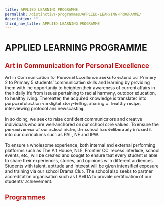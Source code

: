 ```yaml
---
title: APPLIED LEARNING PROGRAMME
permalink: /distinctive-programmes/APPLIED-LEARNING-PROGRAMME/
description: ""
third_nav_title: APPLIED LEARNING PROGRAMME
---
```

# APPLIED LEARNING PROGRAMME

## <span style = "color: #c81b1b"> <b>Art in Communication for Personal Excellence</b> </span>

Art in Communication for Personal Excellence seeks to extend our Primary 2 to Primary 5 students’ communication skills and learning by providing them with the opportunity to heighten their awareness of current affairs in their daily life from issues pertaining to racial harmony, outdoor education, to healthy living. Thereafter, the acquired knowledge is translated into purposeful action via digital story-telling, sharing of healthy recipe, interviewing protocol and newscasting.  
   
In so doing, we seek to raise confident communicators and creative individuals who are well-anchored on our school core values. To ensure the pervasiveness of our school niche, the school has deliberately infused it into our curriculums such as PAL, NE and IPW.  
   
To ensure a wholesome experience, both internal and external performing platforms such as The Art House, NLB, Frontier CC, recess interlude, school events, etc., will be created and sought to ensure that every student is able to share their experiences, stories, and opinions with different audiences. Students with talent, aptitude and interest will be given intensified exposure and training via our school Drama Club. The school also seeks to partner accreditation organisation such as LAMDA to provide certification of our students’ achievement.

## <span style = "color: #c81b1b"> <b>Programmes</b> </span>